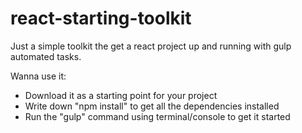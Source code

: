 # react-starting-toolkit
Just a simple toolkit the get a react project up and running with gulp automated tasks.


Wanna use it:
- Download it as a starting point for your project
- Write down "npm install" to get all the dependencies installed
- Run the "gulp" command using terminal/console to get it started
